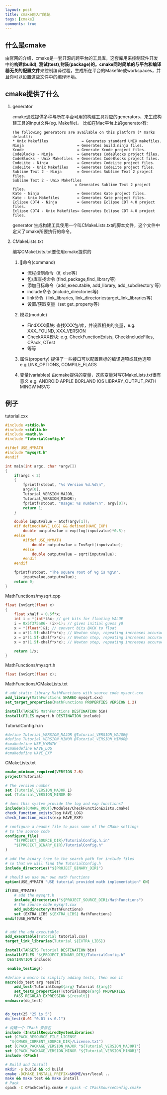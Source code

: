 ```yaml
---
layout: post
title: cmake的入门笔记
tags: [cmake]
comments: true
---
```


## 什么是cmake
由官网的介绍，cmake是一套开源的跨平台的工具库，这套库用来控制软件开发中的**构建(build)**, **测试(test)**,**封装(package)**的。cmake同时简单的**与平台和编译器无关的配置文件**来控制编译过程，生成所在平台的Makefile或workspaces，并且你可以设置这些文件中的编译环境。


## cmake提供了什么

1. generator

    cmake通过提供多种与所在平台可用的构建工具对应的generators，来生成构建工具的input文件(eg. Makefile)。 比如在Mac平台上的generator有:
    ```
    The following generators are available on this platform (* marks default):
    * Unix Makefiles               = Generates standard UNIX makefiles.
    Ninja                        = Generates build.ninja files.
    Xcode                        = Generate Xcode project files.
    CodeBlocks - Ninja           = Generates CodeBlocks project files.
    CodeBlocks - Unix Makefiles  = Generates CodeBlocks project files.
    CodeLite - Ninja             = Generates CodeLite project files.
    CodeLite - Unix Makefiles    = Generates CodeLite project files.
    Sublime Text 2 - Ninja       = Generates Sublime Text 2 project files.
    Sublime Text 2 - Unix Makefiles
                                = Generates Sublime Text 2 project files.
    Kate - Ninja                 = Generates Kate project files.
    Kate - Unix Makefiles        = Generates Kate project files.
    Eclipse CDT4 - Ninja         = Generates Eclipse CDT 4.0 project files.
    Eclipse CDT4 - Unix Makefiles= Generates Eclipse CDT 4.0 project files.
    ```
    generator 生成构建工具使用一个叫CMakeLists.txt的脚本文件，这个文件中定义了cmake所要执行的命令。

2. CMakeLists.txt
   
    编写CMakeLists.txt要使用cmake提供的

    1. 命令(command)
        + 流程控制命令（if, else等）
        + 包/库查找命令 (find_package,find_library等)
        + 添加目标命令（add_executable, add_library, add_subdirectory 等）
        + include命令 (include_directories等)
        + link命令（link_libraries, link_directoriestarget_link_libraries等）
        + 设置/获取变量（set get_property等）

    2. 模块(module)
        + FindXXX模块: 查找XXX包/库，并设置相关的变量，e.g. XXX_FOUND, XXX_VERSION
        + CheckXXX模块: e.g. CheckFunctionExists, CheckIncludeFiles, CPack, CTest
        + 等等
         
    3. 属性(property)
        提供了一些接口可以配置目标的编译选项或其他选项
        e.g.LINK_OPTIONS, COMPILE_FLAGS
    
    4. 变量(variables)
        由cmake提供的变量，这些变量对写CMakeLists.txt很有意义
        e.g. ANDROID APPLE BORLAND IOS LIBRARY_OUTPUT_PATH MINGW MSVC

## 例子

tutorial.cxx
```cpp
#include <stdio.h>
#include <stdlib.h>
#include <math.h>
#include "TutorialConfig.h"

#ifdef USE_MYMATH
#include "mysqrt.h"
#endif

int main(int argc, char *argv[])
{
    if(argc < 2)
    {
        fprintf(stdout, "%s Version %d.%d\n",
        argv[0],
        Tutorial_VERSION_MAJOR,
        Tutorial_VERSION_MINOR);
        fprintf(stdout, "Usage: %s number\n", argv[0]);
        return 1;
    }

    double inputvalue = atof(argv[1]);
    #if defined(HAVE_LOG) && defined(HAVE_EXP)
        double outputvalue = exp(log(inputvalue)*0.5);
    #else
        #ifdef USE_MYMATH
            double outputvalue = InvSqrt(inputvalue);
        #else
            double outputvalue = sqrt(inputvalue);
        #endif
    #endif

    fprintf(stdout, "The square root of %g is %g\n",
        inputvalue,outputvalue);
    return 0;
}
```
MathFunctions/mysqrt.cpp
```cpp
float InvSqrt(float x)
{
    float xhalf = 0.5f*x;
    int i = *(int*)&x; // get bits for floating VALUE 
    i = 0x5f375a86- (i>>1); // gives initial guess y0
    x = *(float*)&i; // convert bits BACK to float
    x = x*(1.5f-xhalf*x*x); // Newton step, repeating increases accuracy
    x = x*(1.5f-xhalf*x*x); // Newton step, repeating increases accuracy
    x = x*(1.5f-xhalf*x*x); // Newton step, repeating increases accuracy

    return 1/x;
}
```
MathFunctions/mysqrt.h
```cpp
float InvSqrt(float x);
```
MathFunctions/CMakeLists.txt
```cmake
# add static library MathFunctions with source code mysqrt.cxx
add_library(MathFunctions SHARED mysqrt.cxx)
set_target_properties(MathFunctions PROPERTIES VERSION 1.2)

install(TARGETS MathFunctions DESTINATION bin)
install(FILES mysqrt.h DESTINATION include)
```
TutorialConfig.h.in
```cmake
#define Tutorial_VERSION_MAJOR @Tutorial_VERSION_MAJOR@
#define Tutorial_VERSION_MINOR @Tutorial_VERSION_MINOR@
#cmakedefine USE_MYMATH
#cmakedefine HAVE_LOG
#cmakedefine HAVE_EXP
```
CMakeLists.txt
```cmake
cmake_minimum_required(VERSION 2.6)
project(Tutorial)

# The version number
set (Tutorial_VERSION_MAJOR 1)
set (Tutorial_VERSION_MINOR 0)

# does this system provide the log and exp functions?
include(${CMAKE_ROOT}/Modules/CheckFunctionExists.cmake)
check_function_exists(log HAVE_LOG)
check_function_exists(exp HAVE_EXP)

# configure a header file to pass some of the CMake settings
# to the source code
configure_file(
    "${PROJECT_SOURCE_DIR}/TutorialConfig.h.in"
    "${PROJECT_BINARY_DIR}/TutorialConfig.h"
)

# add the binary tree to the search path for include files
# so that we will find the TutorialConfig.h
include_directories("${PROJECT_BINARY_DIR}")

# should we use our own math functions
option(USE_MYMATH "USE tutorial provided math implementation" ON)

if(USE_MYMATH)
    # add the mysqrt.h
    include_directories("${PROJECT_SOURCE_DIR}/MathFunctions")
    # the source code mysqrt.cxx
    add_subdirectory(MathFunctions)
    set (EXTRA_LIBS ${EXTRA_LIBS} MathFunctions)
endif(USE_MYMATH)


# add the add_executable
add_executable(Tutorial tutorial.cxx)
target_link_libraries(Tutorial ${EXTRA_LIBS})

install(TARGETS Tutorial DESTINATION bin)
install(FILES "${PROJECT_BINARY_DIR}/TutorialConfig.h"
 DESTINATION include)

 enable_testing()

#define a macro to simplify adding tests, then use it
macro(do_test arg result)
    add_test(TutorialComp${arg} Tutorial ${arg})
    set_tests_properties(TutorialComp${arg} PROPERTIES 
    PASS_REGULAR_EXPRESSION ${result})
endmacro(do_test)


do_test(25 "25 is 5")
do_test(0.01 "0.01 is 0.1")

# 构建一个 CPack 安装包
include (InstallRequiredSystemLibraries)
set (CPACK_RESOURCE_FILE_LICENSE
  "${CMAKE_CURRENT_SOURCE_DIR}/License.txt")
set (CPACK_PACKAGE_VERSION_MAJOR "${Tutorial_VERSION_MAJOR}")
set (CPACK_PACKAGE_VERSION_MINOR "${Tutorial_VERSION_MINOR}")
include (CPack)
```

```bash
# Build and Install
mkdir -p build && cd build
cmake -DCMAKE_INSTALL_PREFIX=$HOME/usr/local ..
make && make test && make install
# Pack
cpack -C CPackConfig.cmake # cpack -C CPackSourceConfig.cmake 
```




 




